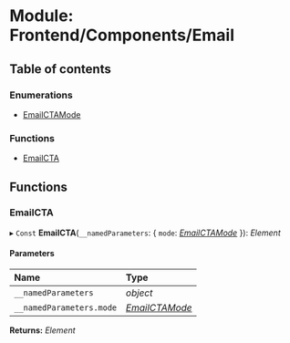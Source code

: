 # Module: Frontend/Components/Email

## Table of contents

### Enumerations

- [EmailCTAMode](../enums/frontend_components_email.emailctamode.md)

### Functions

- [EmailCTA](frontend_components_email.md#emailcta)

## Functions

### EmailCTA

▸ `Const` **EmailCTA**(`__namedParameters`: { `mode`: [_EmailCTAMode_](../enums/frontend_components_email.emailctamode.md) }): _Element_

#### Parameters

| Name                     | Type                                                                 |
| :----------------------- | :------------------------------------------------------------------- |
| `__namedParameters`      | _object_                                                             |
| `__namedParameters.mode` | [_EmailCTAMode_](../enums/frontend_components_email.emailctamode.md) |

**Returns:** _Element_
